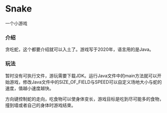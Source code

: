 # Snake
一个小游戏

### 介绍

贪吃蛇，这个都要介绍就可以入土了。游戏写于2020年，语言用的是Java。

### 玩法

暂时没有可执行文件，游玩需要下载JDK。运行Java文件中的main方法就可以开始游戏，修改Java文件中的SIZE_OF_FIELD与SPEED可以自定义场地大小与蛇的速度，值越小速度越快。

方向键控制蛇的走向，吃食物可以使身体变长，游戏目标是吃到尽可能多的食物，撞到墙或者自己的身体时游戏结束。
